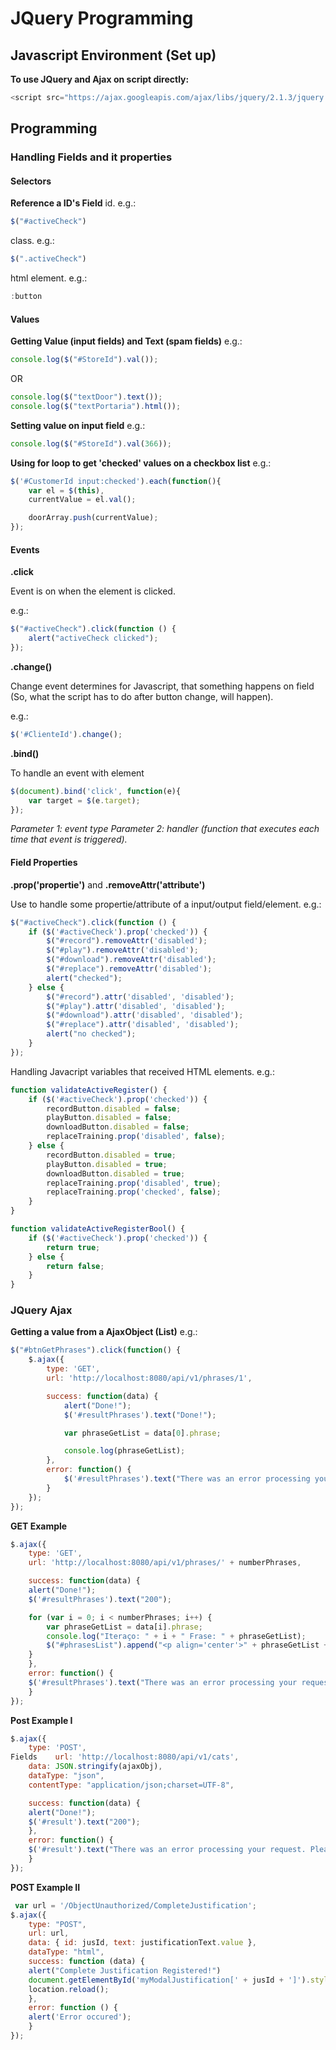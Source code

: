 # JQuery Programming

## Javascript Environment (Set up)
**To use JQuery and Ajax on script directly:**
```javascript
<script src="https://ajax.googleapis.com/ajax/libs/jquery/2.1.3/jquery.min.js" type="text/javascript"></script>
```

## Programming
### Handling Fields and it properties
#### Selectors
**Reference a ID's Field**
id. e.g.: 
```javascript
$("#activeCheck")
```
class. e.g.: 
```javascript
$(".activeCheck")
```
html element. e.g.:
```javascript
:button
```
#### Values
**Getting Value (input fields) and Text (spam fields)**
e.g.:
```javascript
console.log($("#StoreId").val());
```
OR
```javascript
console.log($("textDoor").text());
console.log($("textPortaria").html());
```

**Setting value on input field**
e.g.:
```javascript
console.log($("#StoreId").val(366));
```

**Using for loop to get 'checked' values on a checkbox list**
e.g.:
```javascript
$('#CustomerId input:checked').each(function(){
    var el = $(this),
    currentValue = el.val();

    doorArray.push(currentValue);
});
```
#### Events
**.click**

Event is on when the element is clicked.

e.g.: 
```javascript
$("#activeCheck").click(function () {
	alert("activeCheck clicked");
});
```

**.change()**

Change event determines for Javascript, that something happens on field (So, what the script has to do after button change, will happen).

e.g.: 
```javascript
$('#ClienteId').change();
```

**.bind()**

To handle an event with element
```javascript
$(document).bind('click', function(e){
	var target = $(e.target); 
});
```
_Parameter 1: event type_
_Parameter 2: handler (function that executes each time that event is triggered)._

#### Field Properties
**.prop('propertie')** and **.removeAttr('attribute')**

Use to handle some propertie/attribute of a input/output field/element.
e.g.:
```javascript
$("#activeCheck").click(function () {
    if ($('#activeCheck').prop('checked')) {
        $("#record").removeAttr('disabled');
        $("#play").removeAttr('disabled');
        $("#download").removeAttr('disabled');
        $("#replace").removeAttr('disabled');
        alert("checked");
    } else {
        $("#record").attr('disabled', 'disabled');
        $("#play").attr('disabled', 'disabled');
        $("#download").attr('disabled', 'disabled');
        $("#replace").attr('disabled', 'disabled');
        alert("no checked");
    }
});
```

Handling Javacript variables that received HTML elements.
e.g.:
```javascript
function validateActiveRegister() {
    if ($('#activeCheck').prop('checked')) {
        recordButton.disabled = false;
        playButton.disabled = false;
        downloadButton.disabled = false;
        replaceTraining.prop('disabled', false);
    } else {
        recordButton.disabled = true;
        playButton.disabled = true;
        downloadButton.disabled = true;
        replaceTraining.prop('disabled', true);
        replaceTraining.prop('checked', false);
    }
}

function validateActiveRegisterBool() {
    if ($('#activeCheck').prop('checked')) {
        return true;
    } else {
        return false;
    }
}
```


### JQuery Ajax
**Getting a value from a AjaxObject (List)**
e.g.:
```javascript
$("#btnGetPhrases").click(function() {
    $.ajax({
        type: 'GET',
        url: 'http://localhost:8080/api/v1/phrases/1',

        success: function(data) {
            alert("Done!");
            $('#resultPhrases').text("Done!");

            var phraseGetList = data[0].phrase;

            console.log(phraseGetList);        
        },
        error: function() {
            $('#resultPhrases').text("There was an error processing your request. Please try again.");
        }
    });
});
```

**GET Example**
```javascript
$.ajax({
    type: 'GET',
    url: 'http://localhost:8080/api/v1/phrases/' + numberPhrases,

    success: function(data) {
	alert("Done!");
	$('#resultPhrases').text("200");

	for (var i = 0; i < numberPhrases; i++) {
	    var phraseGetList = data[i].phrase;
	    console.log("Iteraço: " + i + " Frase: " + phraseGetList);
	    $("#phrasesList").append("<p align='center'>" + phraseGetList + "</p>");            
	}
    },
    error: function() {
	$('#resultPhrases').text("There was an error processing your request. Please try again.");
    }
});
```

**Post Example I**
```javascript
$.ajax({
    type: 'POST',
Fields    url: 'http://localhost:8080/api/v1/cats',
    data: JSON.stringify(ajaxObj),
    dataType: "json",
    contentType: "application/json;charset=UTF-8",

    success: function(data) {
	alert("Done!");
	$('#result').text("200");
    },
    error: function() {
	$('#result').text("There was an error processing your request. Please try again.");
    }
});
```

**POST Example II**
```javascript
 var url = '/ObjectUnauthorized/CompleteJustification';
$.ajax({
    type: "POST",
    url: url,
    data: { id: jusId, text: justificationText.value },
    dataType: "html",
    success: function (data) {
	alert("Complete Justification Registered!")
	document.getElementById('myModalJustification[' + jusId + ']').style = 'display: none';
	location.reload();
    },
    error: function () {
	alert('Error occured');
    }
});
```
